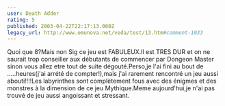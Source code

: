 ```yaml
---
user: Death Adder
rating: 5
published: 2003-04-22T22:17:13.000Z
legacy_url: http://www.emunova.net/veda/test/13.htm#comment-1033
---
```

Quoi que 8?Mais non Sig ce jeu est FABULEUX.Il est TRES DUR et on ne saurait trop conseiller aux débutants de commencer par Dongeon Master sinon vous allez etre tout de suite dégouté.Perso,je l'ai fini au bout de .....heures(j'ai arrété de compter!),mais j'ai rarement rencontré un jeu aussi abouti!!!!Les labyrinthes sont complètement fous avec des énigmes et des monstres à la dimension de ce jeu Mythique.Meme aujourd'hui,je n'ai pas trouvé de jeu aussi angoissant et stressant.